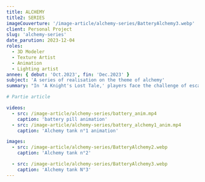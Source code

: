 ```yaml
---
title: ALCHEMY
title2: SERIES
imageCouverture: '/image-article/alchemy-series/BatteryAlchemy3.webp'
client: Personal Project
slug: 'alchemy-series'
date_parution: 2023-12-04
roles:
  - 3D Modeler
  - Texture Artist
  - Animation
  - Lighting artist
annee: { debut: 'Oct.2023', fin: 'Dec.2023' }
subject: 'A series of realisation on the theme of alchemy'
summary: "In 'A Knight's Lost Tale,' players face the challenge of escaping a dungeon filled with obstacles and enemies. My role was to create a compelling atmosphere that brings this adventure to life within the game level."

# Partie article

videos:
  - src: /image-article/alchemy-series/battery_anim.mp4
    caption: 'battery pill animation'
  - src: /image-article/alchemy-series/battery_alchemy1_anim.mp4
    caption: 'Alchemy tank n°1 animation'

images:
  - src: /image-article/alchemy-series/BatteryAlchemy2.webp
    caption: 'Alchemy tank n°2'

  - src: /image-article/alchemy-series/BatteryAlchemy3.webp
    caption: 'Alchemy tank N°3'
---
```

